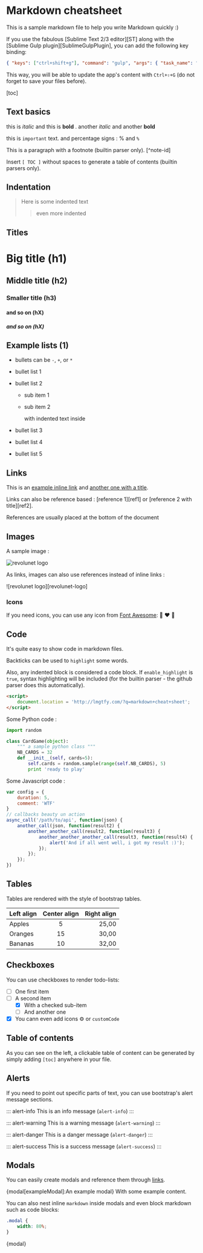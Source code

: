 Markdown cheatsheet
===================

This is a sample markdown file to help you write Markdown quickly :)

If you use the fabulous [Sublime Text 2/3 editor][ST] along with the [Sublime Gulp plugin][SublimeGulpPlugin], you can add the following key binding:
```json
{ "keys": ["ctrl+shift+g"], "command": "gulp", "args": { "task_name": "default" } }
``` 

This way, you will be able to update the app's content with `Ctrl+⇧+G` (do not forget to save your files before).

[toc]

## Text basics
this is *italic* and this is **bold** .  another _italic_ and another __bold__

this is `important` text. and percentage signs : % and `%`

This is a paragraph with a footnote (builtin parser only). [^note-id]

Insert `[ TOC ]` without spaces to generate a table of contents (builtin parsers only).

## Indentation
> Here is some indented text
>> even more indented

## Titles
# Big title (h1)
## Middle title (h2)
### Smaller title (h3)
#### and so on (hX)
##### and so on (hX)

## Example lists (1)

 - bullets can be `-`, `+`, or `*`
 - bullet list 1
 - bullet list 2
    - sub item 1
    - sub item 2

        with indented text inside

 - bullet list 3
 + bullet list 4
 * bullet list 5

## Links

This is an [example inline link](http://lmgtfy.com/) and [another one with a title](http://lmgtfy.com/ "Hello, world").

Links can also be reference based : [reference 1][ref1] or [reference 2 with title][ref2].

References are usually placed at the bottom of the document

## Images

A sample image :

![revolunet logo](http://www.revolunet.com/static/parisjs8/img/logo-revolunet-carre.jpg "revolunet logo")

As links, images can also use references instead of inline links :

![revolunet logo][revolunet-logo]

### Icons

If you need icons, you can use any icon from [Font Awesome](http://fontawesome.io/icons/): :bus: :heart: :beer: 

## Code

It's quite easy to show code in markdown files.

Backticks can be used to `highlight` some words.

Also, any indented block is considered a code block.  If `enable_highlight` is `true`, syntax highlighting will be included (for the builtin parser - the github parser does this automatically).

```html
<script>
	document.location = 'http://lmgtfy.com/?q=markdown+cheat+sheet';
</script>
```

Some Python code :

```python
import random

class CardGame(object):
    """ a sample python class """
    NB_CARDS = 32
    def __init__(self, cards=5):
        self.cards = random.sample(range(self.NB_CARDS), 5)
        print 'ready to play'
```

Some Javascript code :

```js
var config = {
    duration: 5,
    comment: 'WTF'
}
// callbacks beauty un action
async_call('/path/to/api', function(json) {
    another_call(json, function(result2) {
        another_another_call(result2, function(result3) {
            another_another_another_call(result3, function(result4) {
                alert('And if all went well, i got my result :)');
            });
        });
    });
})
```

## Tables

Tables are rendered with the style of bootstrap tables.

| Left  align | Center align | Right align |  
| :---------- | :----------: | -----------:|  
| Apples      |       5      |       25,00 |  
| Oranges     |      15      |       30,00 |  
| Bananas     |      10      |       32,00 |  

## Checkboxes

You can use checkboxes to render todo-lists:
 - [ ] One first item
 - [ ] A second item
   - [x] With a checked sub-item
   - [ ] And another one
 - [x] You cann even add icons :gear: or `customCode`

## Table of contents

As you can see on the left, a clickable table of content can be generated by simply adding `[toc]` anywhere in your file.

## Alerts

If you need to point out specific parts of text, you can use bootstrap's alert message sections.

::: alert-info
This is an info message (`alert-info`)
:::

::: alert-warning
This is a warning message (`alert-warning`)
:::

::: alert-danger
This is a danger message (`alert-danger`)
:::

::: alert-success
This is a success message (`alert-success`)
:::

## Modals

You can easily create modals and reference them through [links](modal:exampleModal).

{modal[exampleModal]:An example modal}
With some example content.

You can also nest inline `markdown` inside modals and even block markdown such as code blocks:

```css
.modal {
    width: 80%;
}
```
{modal}
